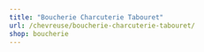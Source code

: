 ```yaml
---
title: "Boucherie Charcuterie Tabouret"
url: /chevreuse/boucherie-charcuterie-tabouret/
shop: boucherie
---
```

